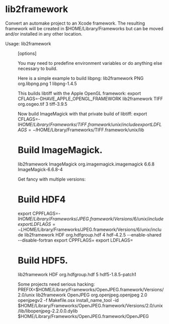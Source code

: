 lib2framework
=============

Convert an automake project to an Xcode framework. The resulting framework will be created in $HOME/Library/Frameworks but can be moved and/or installed in any other location.

Usage: lib2framework <framework> <id> <version> <dir> [options]

You may need to predefine environment variables or do anything else necessary to build.

Here is a simple example to build libpng:
lib2framework PNG org.libpng.png 1 libpng-1.4.5

This builds libtiff with the Apple OpenGL framework:
export CFLAGS=-DHAVE_APPLE_OPENGL_FRAMEWORK
lib2framework TIFF org.osgeo.tif 3 tiff-3.9.5 

Now build ImageMagick with that private build of libtiff:
export CFLAGS=-I$HOME/Library/Frameworks/TIFF.framework/unix/include
export LDFLAGS=-I$HOME/Library/Frameworks/TIFF.framework/unix/lib
# Build ImageMagick.
lib2framework ImageMagick org.imagemagick.imagemagick 6.6.8 ImageMagick-6.6.8-4 

Get fancy with multiple versions: 
# Build HDF4
export CPPFLAGS=-I$HOME/Library/Frameworks/JPEG.framework/Versions/6/unix/include
export LDFLAGS=-L$HOME/Library/Frameworks/JPEG.framework/Versions/6/unix/include
lib2framework HDF org.hdfgroup.hdf 4 hdf-4.2.5 --enable-shared --disable-fortran
export CPPFLAGS=
export LDFLAGS=

# Build HDF5.
lib2framework HDF org.hdfgroup.hdf 5 hdf5-1.8.5-patch1

Some projects need serious hacking:
PREFIX=$HOME/Library/Frameworks/OpenJPEG.framework/Versions/2.0/unix lib2framework OpenJPEG org.openjpeg.openjpeg 2.0 openjpegv2 -f Makefile.osx
install_name_tool -id $HOME/Library/Frameworks/OpenJPEG.framework/Versions/2.0/unix/lib/libopenjpeg-2.2.0.0.dylib $HOME/Library/Frameworks/OpenJPEG.framework/OpenJPEG

